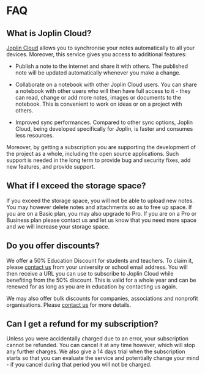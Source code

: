 # FAQ

## What is Joplin Cloud?

[Joplin Cloud](https://joplincloud.com) allows you to synchronise your notes automatically to all your devices. Moreover, this service gives you access to additional features:

- Publish a note to the internet and share it with others. The published note will be updated automatically whenever you make a change.

- Collaborate on a notebook with other Joplin Cloud users. You can share a notebook with other users who will then have full access to it - they can read, change or add more notes, images or documents to the notebook. This is convenient to work on ideas or on a project with others.

- Improved sync performances. Compared to other sync options, Joplin Cloud, being developed specifically for Joplin, is faster and consumes less resources.

Moreover, by getting a subscription you are supporting the development of the project as a whole, including the open source applications. Such support is needed in the long term to provide bug and security fixes, add new features, and provide support.

## What if I exceed the storage space?

If you exceed the storage space, you will not be able to upload new notes. You may however delete notes and attachments so as to free up space. If you are on a Basic plan, you may also upgrade to Pro. If you are on a Pro or Business plan please contact us and let us know that you need more space and we will increase your storage space.

## Do you offer discounts?

We offer a 50% Education Discount for students and teachers. To claim it, please [contact us](mailto:support@joplincloud.com) from your university or school email address. You will then receive a URL you can use to subscribe to Joplin Cloud while benefiting from the 50% discount. This is valid for a whole year and can be renewed for as long as you are in education by contacting us again.

We may also offer bulk discounts for companies, associations and nonprofit organisations. Please [contact us](mailto:support@joplincloud.com) for more details.

## Can I get a refund for my subscription?

Unless you were accidentally charged due to an error, your subscription cannot be refunded. You can cancel it at any time however, which will stop any further charges. We also give a 14 days trial when the subscription starts so that you can evaluate the service and potentially change your mind - if you cancel during that period you will not be charged.
